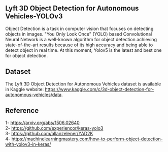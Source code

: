 ## Lyft 3D Object Detection for Autonomous Vehicles-YOLOv3

Object Detection is a task in computer vision that focuses on detecting objects in images. "You Only Look Once" (YOLO) based Convolutional Neural Network is a well-known algorithm for object detection achieving state-of-the-art results because of its high accuracy and being able to detect object in real time. At this moment, Yolov5 is the latest and best one for object detection.

## Dataset
The Lyft 3D Object Detection for Autonomous Vehicles dataset is available in Kaggle website: https://www.kaggle.com/c/3d-object-detection-for-autonomous-vehicles/data.

## Reference
1- https://arxiv.org/abs/1506.02640 <br />
2- https://github.com/experiencor/keras-yolo3 <br />
3- https://github.com/allanzelener/YAD2K <br />
4- https://machinelearningmastery.com/how-to-perform-object-detection-with-yolov3-in-keras/

